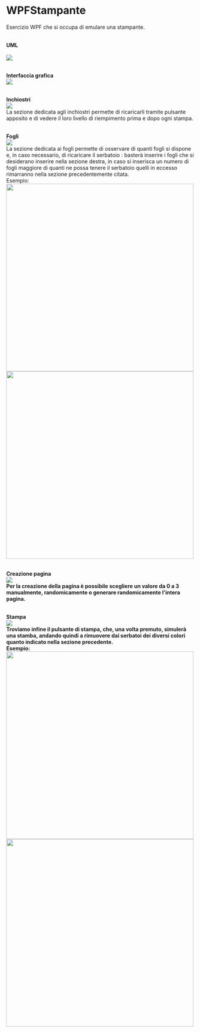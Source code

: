 # WPFStampante
Esercizio WPF che si occupa di emulare una stampante. <br><br>

<b>UML</b> <br><br>
<img src="https://github.com/MichelleMyBad/WPFStampante/assets/127590227/60d17ba5-4133-48fc-92e4-e63b81f58442">
<br><br>


<b>Interfaccia grafica</b> <br>
<img src = "https://github.com/MichelleMyBad/WPFStampante/assets/127590227/f7af4535-3cd9-48a5-8cc1-f3bdefee96b6">
<br><br>

<b>Inchiostri</b> <br>
<img src="https://github.com/MichelleMyBad/WPFStampante/assets/127590227/bfd6c680-b681-4c3d-a82c-e66662fdfac1"><br>
La sezione dedicata agli inchiostri permette di ricaricarli tramite pulsante apposito e di vedere il loro livello di riempimento prima e dopo ogni stampa.
<br><br>

<b>Fogli</b><br>
<img src="https://github.com/MichelleMyBad/WPFStampante/assets/127590227/3f0958f2-f47b-4085-a9b2-baa7f29cc51c"><br>
La sezione dedicata ai fogli permette di osservare di quanti fogli si dispone e, in caso necessario, di ricaricare il serbatoio : basterà inserire i fogli che si desiderano inserire nella sezione destra, in caso si inserisca un numero di fogli maggiore di quanti ne possa tenere il serbatoio quelli in eccesso rimarranno nella sezione precedentemente citata.<br>
Esempio:<br>
<img src="https://github.com/MichelleMyBad/WPFStampante/assets/127590227/787ad060-0cdb-43e5-9fa2-bbf7f025dbc9" width="500">
<img src="https://github.com/MichelleMyBad/WPFStampante/assets/127590227/945a8613-61ee-43f6-84ce-8e4e7d036d51" width="500">
<br><br>

<b>Creazione pagina<b><br>
<img src="https://github.com/MichelleMyBad/WPFStampante/assets/127590227/ddc77581-4f8d-4bfe-ab1b-efe84927ad43"><br>
Per la creazione della pagina è possibile scegliere un valore da 0 a 3 manualmente, randomicamente o generare randomicamente l'intera pagina.
<br><br>

<b>Stampa</b><br>
<img src="https://github.com/MichelleMyBad/WPFStampante/assets/127590227/bbe43679-2d06-4797-b7ad-b161c0108aaf"><br>
Troviamo infine il pulsante di stampa, che, una volta premuto, simulerà una stamba, andando quindi a rimuovere  dai serbatoi dei diversi colori quanto indicato nella sezione precedente.<br>
Esempio:<br>
<img src="https://github.com/MichelleMyBad/WPFStampante/assets/127590227/c8fa9ba0-d70e-4d0a-9516-20cfddd29dc0" width="500">
<img src="https://github.com/MichelleMyBad/WPFStampante/assets/127590227/024d0e71-72eb-4711-ab91-dcffb1f1db4d" width="500">


